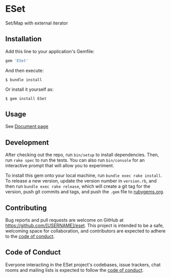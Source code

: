 # ESet

Set/Map with external iterator

## Installation

Add this line to your application's Gemfile:

```ruby
gem 'ESet'
```

And then execute:

    $ bundle install

Or install it yourself as:

    $ gem install ESet

## Usage

See [Document page](https://yougaein.github.io/eset/docs)

## Development

After checking out the repo, run `bin/setup` to install dependencies. Then, run `rake spec` to run the tests. You can also run `bin/console` for an interactive prompt that will allow you to experiment.

To install this gem onto your local machine, run `bundle exec rake install`. To release a new version, update the version number in `version.rb`, and then run `bundle exec rake release`, which will create a git tag for the version, push git commits and tags, and push the `.gem` file to [rubygems.org](https://rubygems.org).

## Contributing

Bug reports and pull requests are welcome on GitHub at https://github.com/[USERNAME]/eset. This project is intended to be a safe, welcoming space for collaboration, and contributors are expected to adhere to the [code of conduct](https://github.com/[USERNAME]/eset/blob/master/CODE_OF_CONDUCT.md).


## Code of Conduct

Everyone interacting in the ESet project's codebases, issue trackers, chat rooms and mailing lists is expected to follow the [code of conduct](https://github.com/[USERNAME]/eset/blob/master/CODE_OF_CONDUCT.md).

